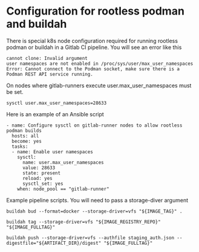 # Configuration for rootless podman and buildah

There is special k8s node configuration required for running rootless podman or buildah in a Gitlab CI pipeline. You will see an error like this

```
cannot clone: Invalid argument
user namespaces are not enabled in /proc/sys/user/max_user_namespaces
Error: Cannot connect to the Podman socket, make sure there is a Podman REST API service running.
```

On nodes where gitlab-runners execute user.max_user_namespaces must be set.

```
sysctl user.max_user_namespaces=28633
```

Here is an example of an Ansible script

```
- name: Configure sysctl on gitlab-runner nodes to allow rootless podman builds
  hosts: all
  become: yes
  tasks:
  - name: Enable user namespaces
    sysctl:
      name: user.max_user_namespaces
      value: 28633
      state: present
      reload: yes
      sysctl_set: yes
    when: node_pool == "gitlab-runner"
```

Example pipeline scripts. You will need to pass a storage-diver argument

```
buildah bud --format=docker --storage-driver=vfs "${IMAGE_TAG}" .

buildah tag --storage-driver=vfs "${IMAGE_REGISTRY_REPO}" "${IMAGE_FULLTAG}"

buildah push --storage-driver=vfs --authfile staging_auth.json --digestfile="${ARTIFACT_DIR}/digest" "${IMAGE_FULLTAG}"

```
